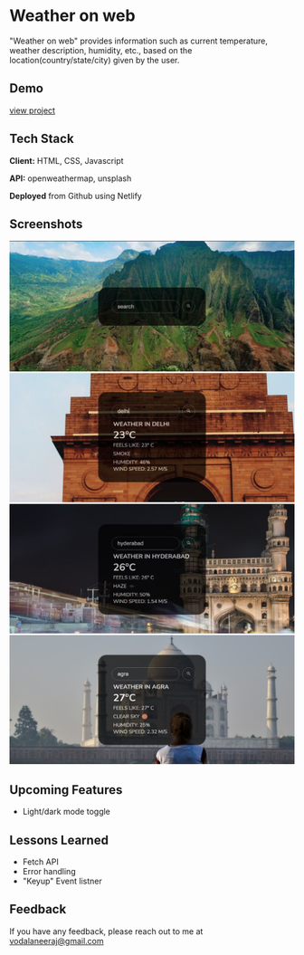 
# Weather on web

"Weather on web" provides information such as current temperature, weather description, humidity, etc., based on the location(country/state/city) given by the user.
## Demo

[view project](https://weatheronweb-neeraj.netlify.app/)


## Tech Stack

**Client:** HTML, CSS, Javascript

**API:** openweathermap, unsplash

**Deployed** from Github using Netlify


## Screenshots

![Landing page](/images/land-page.JPG)
![Demo 1](/images/demo1.JPG)
![Demo 2](/images/demo-2.JPG)
![Demo 3](/images/demo-3.JPG)
## Upcoming Features

- Light/dark mode toggle


## Lessons Learned


- Fetch API
- Error handling
- "Keyup" Event listner


## Feedback

If you have any feedback, please reach out to me at vodalaneeraj@gmail.com
